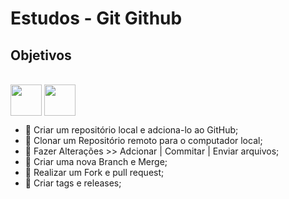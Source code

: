 # Estudos - Git Github

## Objetivos

<br>

<img src="https://cdn.jsdelivr.net/gh/devicons/devicon@latest/icons/git/git-original.svg" width="50px" align="center"/>
<img src="https://cdn.jsdelivr.net/gh/devicons/devicon@latest/icons/github/github-original.svg" width="50px" align="center"/>

<br>

- 💬 Criar um repositório local e adciona-lo ao GitHub;
- 💬 Clonar um Repositório remoto para o computador local;
- 💬 Fazer Alterações >> Adcionar | Commitar | Enviar arquivos;
- 💬 Criar uma nova Branch e Merge;
- 💬 Realizar um Fork e pull request;
- 💬 Criar tags e releases;